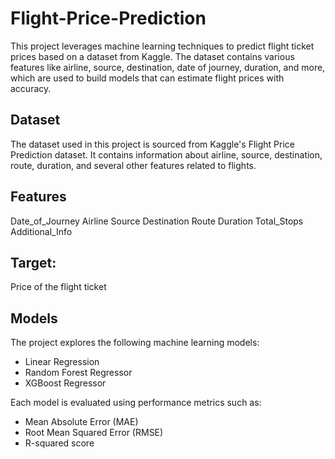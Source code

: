 # Flight-Price-Prediction
This project leverages machine learning techniques to predict flight ticket prices based on a dataset from Kaggle. The dataset contains various features like airline, source, destination, date of journey, duration, and more, which are used to build models that can estimate flight prices with accuracy.

## Dataset
The dataset used in this project is sourced from Kaggle's Flight Price Prediction dataset. It contains information about airline, source, destination, route, duration, and several other features related to flights.

## Features
Date_of_Journey
Airline
Source
Destination
Route
Duration
Total_Stops
Additional_Info

## Target:
Price of the flight ticket

## Models
The project explores the following machine learning models:
- Linear Regression
- Random Forest Regressor
- XGBoost Regressor

Each model is evaluated using performance metrics such as:
- Mean Absolute Error (MAE)
- Root Mean Squared Error (RMSE)
- R-squared score
